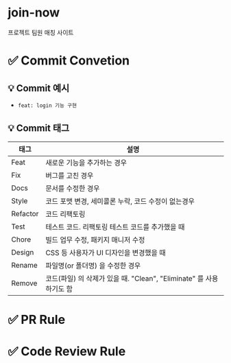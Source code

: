 # join-now
프로젝트 팀원 매칭 사이트

# ✅ Commit Convetion
## 💡 Commit 예시
- `feat: login 기능 구현`

## 💡 Commit 태그

|태그|설명|
|----|-----|
|Feat|새로운 기능을 추가하는 경우|
|Fix|버그를 고친 경우|
|Docs|문서를 수정한 경우|
|Style|코드 포맷 변경, 세미콜론 누락, 코드 수정이 없는경우|
|Refactor|코드 리팩토링|
|Test|테스트 코드. 리팩토링 테스트 코드를 추가했을 때|
|Chore|빌드 업무 수정, 패키지 매니저 수정|
|Design|CSS 등 사용자가 UI 디자인을 변경했을 때|
|Rename|파일명(or 폴더명) 을 수정한 경우|
|Remove|코드(파일) 의 삭제가 있을 때. "Clean", "Eliminate" 를 사용하기도 함|


# ✅ PR Rule

# ✅ Code Review Rule

